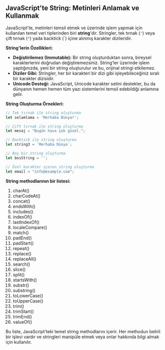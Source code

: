 ## JavaScript'te String: Metinleri Anlamak ve Kullanmak

JavaScript'te, metinleri temsil etmek ve üzerinde işlem yapmak için kullanılan temel veri tiplerinden biri **string**'dir. Stringler, tek tırnak (`'`) veya çift tırnak (`"`) yada backtick (`) içine alınmış karakter dizileridir. 

**String'lerin Özellikleri:**

* **Değiştirilemez (Immutable):** Bir string oluşturduktan sonra, bireysel karakterlerini doğrudan değiştiremezsiniz. String'ler üzerinde işlem yaptığınızda, yeni bir string oluşturulur ve bu, orijinal stringi etkilemez.
* **Diziler Gibi:** Stringler, her bir karakteri bir dizi gibi işleyebileceğiniz sıralı bir karakter dizisidir.
* **Unicode Desteği:** JavaScript, Unicode karakter setini destekler, bu da dünyanın hemen hemen tüm yazı sistemlerini temsil edebildiği anlamına gelir.

**String Oluşturma Örnekleri:**

```javascript
// Tek tırnak ile string oluşturma
let selamlama = 'Merhaba Dünya!';

// Çift tırnak ile string oluşturma
let mesaj = "Bugün hava çok güzel.";

// Backtick ile string oluşturma
let string3 = `Merhaba Dünya`;

// Boş bir string oluşturma
let bosString = '';

// Özel karakter içeren string oluşturma
let email = "info@example.com"; 
```



**String methodlarının bir listesi:**

1. charAt()
2. charCodeAt()
3. concat()
4. endsWith()
5. includes()
6. indexOf()
7. lastIndexOf()
8. localeCompare()
9. match()
10. padEnd()
11. padStart()
12. repeat()
13. replace()
14. replaceAll()
15. search()
16. slice()
17. split()
18. startsWith()
19. substr()
20. substring()
21. toLowerCase()
22. toUpperCase()
23. trim()
24. trimStart()
25. trimEnd()
26. valueOf()

Bu liste, JavaScript'teki temel string methodlarını içerir. Her methodun belirli bir işlevi vardır ve stringleri manipüle etmek veya onlar hakkında bilgi almak için kullanılır.

